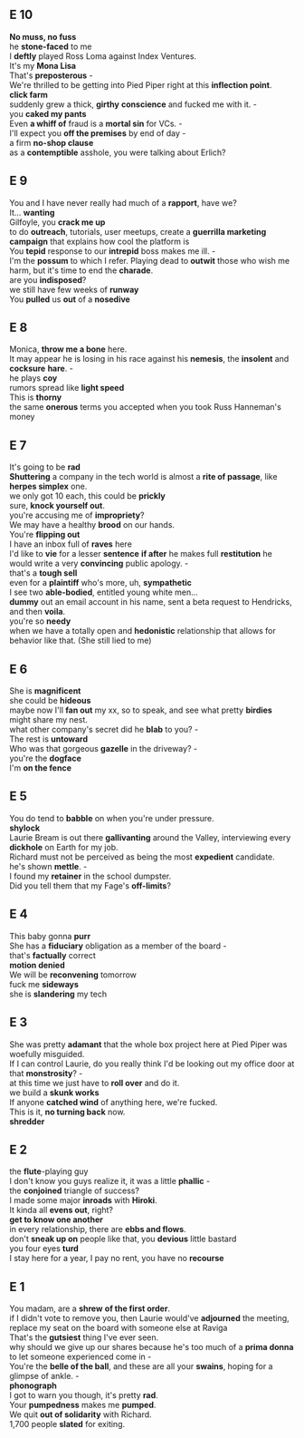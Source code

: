 
## E 10 
**No muss, no fuss**  
he **stone-faced** to me  
I **deftly** played Ross Loma against Index Ventures.  
It's my **Mona Lisa**  
That's **preposterous** -  
We're thrilled to be getting into Pied Piper right at this **inflection point**.  
**click farm**  
suddenly grew a thick, **girthy** **conscience** and fucked me with it. -   
you **caked my pants**  
Even **a whiff of** fraud is a **mortal sin** for VCs. -  
I'll expect you **off the premises** by end of day -  
a firm **no-shop clause**  
as a **contemptible** asshole, you were talking about Erlich?   


## E 9  
You and I have never really had much of a **rapport**, have we?  
It... **wanting**  
Gilfoyle, you **crack me up**  
to do **outreach**, tutorials, user meetups, create a **guerrilla marketing** **campaign** that explains how cool the platform is  
You **tepid** response to our **intrepid** boss makes me ill. -  
I'm the **possum** to which I refer. Playing dead to **outwit** those who wish me harm, but it's time to end the **charade**.  
are you **indisposed**?  
we still have few weeks of **runway**  
You **pulled** us **out** of a **nosedive**  

## E 8  
Monica, **throw me a bone** here.  
It may appear he is losing in his race against his **nemesis**, the **insolent** and **cocksure** **hare**. -  
he plays **coy**  
rumors spread like **light speed**  
This is **thorny**  
the same **onerous** terms you accepted when you took Russ Hanneman's money  

## E 7 

It's going to be **rad**  
**Shuttering** a company in the tech world is almost a **rite of passage**, like **herpes simplex** one.  
we only got 10 each, this could be **prickly**  
sure, **knock yourself out**.  
you're accusing me of **impropriety**?  
We may have a healthy **brood** on our hands.  
You're **flipping out**  
I have an inbox full of **raves** here  
I'd like to **vie** for a lesser **sentence** **if after** he makes full **restitution** he would write a very **convincing** public apology. -  
that's a **tough sell**  
even for a **plaintiff** who's more, uh, **sympathetic**  
I see two **able-bodied**, entitled young white men...   
**dummy** out an email account in his name, sent a beta request to Hendricks, and then **voila**.  
you're so **needy**  
when we have a totally open and **hedonistic** relationship that allows for behavior like that. (She still lied to me)  

## E 6  

She is **magnificent**  
she could be **hideous**  
maybe now I'll **fan out** my xx, so to speak, and see what pretty **birdies** might share my nest.  
what other company's secret did he **blab** to you? -  
The rest is **untoward**  
Who was that gorgeous **gazelle** in the driveway? -  
you're the **dogface**  
I'm **on the fence**  


## E 5 

You do tend to **babble** on when you're under pressure.  
**shylock**  
Laurie Bream is out there **gallivanting** around the Valley, interviewing every **dickhole** on Earth for my job.  
Richard must not be perceived as being the most **expedient** candidate.  
he's shown **mettle**. -  
I found my **retainer** in the school dumpster.  
Did you tell them that my Fage's **off-limits**?  

## E 4 
This baby gonna **purr**  
She has a **fiduciary** obligation as a member of the board -  
that's **factually** correct  
**motion denied**  
We will be **reconvening** tomorrow  
fuck me **sideways**  
she is **slandering** my tech  

## E 3 

She was pretty **adamant** that the whole box project here at Pied Piper was woefully misguided.  
If I can control Laurie, do you really think I'd be looking out my office door at that **monstrosity**? -  
at this time we just have to **roll over** and do it.  
we build a **skunk works**  
If anyone **catched wind** of anything here, we're fucked.  
This is it, **no turning back** now.  
**shredder** 


## E 2  
the **flute**-playing guy  
I don't know you guys realize it, it was a little **phallic** -  
the **conjoined** triangle of success?  
I made some major **inroads** with **Hiroki**.  
It kinda all **evens out**, right?  
**get to know one another**  
in every relationship, there are **ebbs and flows**.  
don't **sneak up on** people like that, you **devious** little bastard  
you four eyes **turd**  
I stay here for a year, I pay no rent, you have no **recourse**  


## E 1 
You madam, are a **shrew** **of the first order**.  
if I didn't vote to remove you, then Laurie would've **adjourned** the meeting, replace my seat on the board with someone else at Raviga  
That's the **gutsiest** thing I've ever seen.  
why should we give up our shares because he's too much of a **prima donna** to let someone experienced come in -  
You're the **belle of the ball**, and these are all your **swains**, hoping for a glimpse of ankle. -   
**phonograph**  
I got to warn you though, it's pretty **rad**.  
Your **pumpedness** makes me **pumped**.  
We quit **out of solidarity** with Richard.  
1,700 people **slated** for exiting.  

